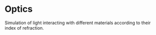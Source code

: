 # Optics
Simulation of light interacting with different materials according to their index of refraction.
